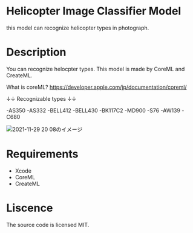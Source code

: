 # Helicopter Image Classifier Model
this model can recognize helicopter types in photograph.

# Description
You can recognize helocpter types.
This model is made by CoreML and CreateML.

What is coreML?
https://developer.apple.com/jp/documentation/coreml/

↓↓ Recognizable types ↓↓ 

-AS350
-AS332
-BELL412
-BELL430
-BK117C2
-MD900
-S76
-AW139
-C680

![2021-11-29 20 08のイメージ](https://user-images.githubusercontent.com/87939804/143857455-a64a9fbd-a066-4a54-ad59-8106eb09ea6a.jpg)


# Requirements
- Xcode
- CoreML
- CreateML


# Liscence
The source code is licensed MIT.
